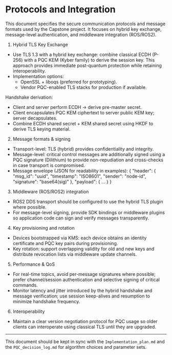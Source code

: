 # Protocols and Integration

This document specifies the secure communication protocols and message formats used by the Capstone project. It focuses on hybrid key exchange, message-level authentication, and middleware integration (ROS/ROS2).

1. Hybrid TLS Key Exchange
- Use TLS 1.3 with a hybrid key exchange: combine classical ECDH (P-256) with a PQC KEM (Kyber family) to derive the session key. This approach provides immediate post-quantum protection while retaining interoperability.
- Implementation options:
	- OpenSSL + liboqs (preferred for prototyping).
	- Vendor PQC-enabled TLS stacks for production if available.

Handshake derivation:
- Client and server perform ECDH -> derive pre-master secret.
- Client encapsulates PQC KEM ciphertext to server public KEM key; server decapsulates.
- Combine ECDH shared secret + KEM shared secret using HKDF to derive TLS keying material.

2. Message formats & signing
- Transport-level: TLS (hybrid) provides confidentiality and integrity.
- Message-level: critical control messages are additionally signed using a PQC signature (Dilithium) to provide non-repudiation and cross-checks in case transport is compromised.
- Message envelope (JSON for readability in examples):
	{
		"header": {
			"msg_id": "uuid",
			"timestamp": "ISO8601",
			"sender": "node-id",
			"signature": "base64(sig)"
		},
		"payload": { ... }
	}

3. Middleware (ROS/ROS2) integration
- ROS2 DDS transport should be configured to use the hybrid TLS plugin where possible.
- For message-level signing, provide SDK bindings or middleware plugins so application code can sign and verify messages transparently.

4. Key provisioning and rotation
- Devices bootstrapped via KMS: each device obtains an identity certificate and PQC key pairs during provisioning.
- Key rotation: support overlapping validity for old and new keys and distribute revocation lists via middleware update channels.

5. Performance & QoS
- For real-time topics, avoid per-message signatures where possible; prefer channel/session authentication and selective signing of critical commands.
- Monitor latency and jitter introduced by the hybrid handshake and message verification; use session keep-alives and resumption to minimize handshake frequency.

6. Interoperability
- Maintain a clear version negotiation protocol for PQC usage so older clients can interoperate using classical TLS until they are upgraded.

---

This document should be kept in sync with the `Implementation_plan.md` and the `PQC_decision_log.md` for algorithm choices and parameter sets.
